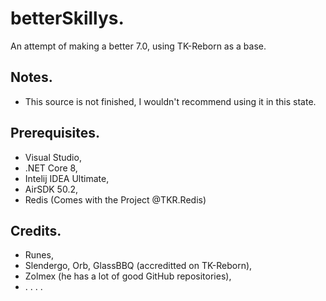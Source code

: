 # betterSkillys.
An attempt of making a better 7.0, using TK-Reborn as a base.

## Notes.
- This source is not finished, I wouldn't recommend using it in this state.

## Prerequisites.
- Visual Studio,
- .NET Core 8,
- Intelij IDEA Ultimate,
- AirSDK 50.2,
- Redis (Comes with the Project @TKR.Redis)

## Credits.
- Runes,
- Slendergo, Orb, GlassBBQ (accreditted on TK-Reborn),
- Zolmex (he has a lot of good GitHub repositories),
- . . . .
